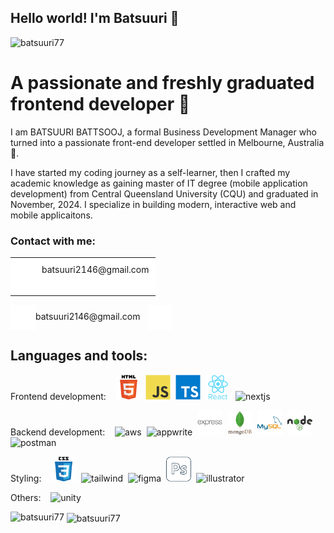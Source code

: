 ## Hello world! I'm Batsuuri 👋

<p align="left" background="white"> 
    <img src="https://komarev.com/ghpvc/?username=batsuuri77&label=Profile%20views&color=0e75b6&style=flat" alt="batsuuri77" /> 
</p>
<div>
    <h1>A passionate and freshly graduated frontend developer 🙂</h1>
    <p align="left">
        I am <span className="font-bold">BATSUURI BATTSOOJ</span>, a
        formal Business Development Manager who turned into a passionate
        front-end developer settled in Melbourne, Australia 🙂.
    </p>
    <p align="left">
        I have started my coding journey as a self-learner, then I crafted
        my academic knowledge as gaining master of IT degree (mobile
        application development) from Central Queensland University (CQU)
        and graduated in November, 2024. I specialize in building modern,
        interactive web and mobile applicaitons.
    </p>
    <h3>Contact with me:</h3>
    <p align="left">
        <table>
  <tr>
    <td style="background-color: white; padding: 10px; border-radius: 8px;">
      <img align="left" src="img/globe-dark.svg" width="40" height="40" />
      batsuuri2146@gmail.com
    </td>
  </tr>
</table>
        <a>
            <img align="left" src="img/globe-dark.svg" width="40" height="40"/> batsuuri2146@gmail.com
        </a> 
        &nbsp; <a href="https://www.linkedin.com/in/batsuuri-battsooj-b27231b8?lipi=urn%3Ali%3Apage%3Ad_flagship3_profile_view_base_contact_details%3Bn8%2BWsd03QpSWvUaxp9Rqrg%3D%3D" target="blank">
            <img align="center" src="img/linkedin-dark.svg" alt="batsuuri battsooj" height="40" width="40"     />
        </a>
    </p>
    <h2>Languages and tools:</h2>
    <p align="left">
        <p>Frontend development: &nbsp;
            &nbsp;<img src="https://raw.githubusercontent.com/devicons/devicon/master/icons/html5/html5-original-wordmark.svg" alt="html5" width="40" height="40"/> 
            &nbsp;<img src="https://raw.githubusercontent.com/devicons/devicon/master/icons/javascript/javascript-original.svg" alt="javascript" width="40" height="40"/> 
            &nbsp;<img src="https://raw.githubusercontent.com/devicons/devicon/master/icons/typescript/typescript-original.svg" alt="typescript" width="40" height="40"/>
            &nbsp;<img src="https://raw.githubusercontent.com/devicons/devicon/master/icons/react/react-original-wordmark.svg" alt="react" width="40" height="40"/> 
            &nbsp;<img src="https://cdn.worldvectorlogo.com/logos/nextjs-2.svg" alt="nextjs" width="40" height="40"/> 
        </p>
         <p>Backend development: &nbsp;
            &nbsp;<img src="https://upload.wikimedia.org/wikipedia/commons/9/93/Amazon_Web_Services_Logo.svg" alt="aws" width="40" height="40"/> 
            &nbsp;<img src="https://www.vectorlogo.zone/logos/appwriteio/appwriteio-icon.svg" alt="appwrite" width="40" height="40"/> 
            &nbsp;<img src="https://raw.githubusercontent.com/devicons/devicon/master/icons/express/express-original-wordmark.svg" alt="express" width="40" height="40"/> 
            &nbsp;<img src="https://raw.githubusercontent.com/devicons/devicon/master/icons/mongodb/mongodb-original-wordmark.svg" alt="mongodb" width="40" height="40"/> 
            &nbsp;<img src="https://raw.githubusercontent.com/devicons/devicon/master/icons/mysql/mysql-original-wordmark.svg" alt="mysql" width="40" height="40"/> 
            &nbsp;<img src="https://raw.githubusercontent.com/devicons/devicon/master/icons/nodejs/nodejs-original-wordmark.svg" alt="nodejs" width="40" height="40"/> 
            &nbsp;<img src="https://www.vectorlogo.zone/logos/getpostman/getpostman-icon.svg" alt="postman" width="40" height="40"/> 
         </p>
         <p>Styling: &nbsp;
            &nbsp;<img src="https://raw.githubusercontent.com/devicons/devicon/master/icons/css3/css3-original-wordmark.svg" alt="css3" width="40" height="40"/> 
            &nbsp;<img src="https://www.vectorlogo.zone/logos/tailwindcss/tailwindcss-icon.svg" alt="tailwind" width="40" height="40"/>
            &nbsp;<img src="https://www.vectorlogo.zone/logos/figma/figma-icon.svg" alt="figma" width="40" height="40"/> 
            &nbsp;<img src="https://raw.githubusercontent.com/devicons/devicon/master/icons/photoshop/photoshop-line.svg" alt="photoshop" width="40" height="40"/> 
            &nbsp;<img src="https://www.vectorlogo.zone/logos/adobe_illustrator/adobe_illustrator-icon.svg" alt="illustrator" width="40" height="40"/> 
         </p>
         <p>Others: &nbsp;
            &nbsp;<img src="https://www.vectorlogo.zone/logos/unity3d/unity3d-icon.svg" alt="unity" width="40" height="40"/>
         </p>
    </p>
    <p><img align="left" src="https://github-readme-stats.vercel.app/api/top-langs?username=batsuuri77&show_icons=true&locale=en&layout=compact" alt="batsuuri77" /></p>
    <p>&nbsp;<img align="center" src="https://github-readme-stats.vercel.app/api?username=batsuuri77&theme=juicyfresh&no-frame=true&row=1&&margin-w=20&no-bg=true" alt="batsuuri77" /></p>
<!--     <p><img align="center" src="https://github-readme-streak-stats.herokuapp.com/?user=batsuuri77&" alt="batsuuri77" /></p> -->
<!-- <p align="left"> <a href="https://github.com/ryo-ma/github-profile-trophy"><img src="https://github-profile-trophy.vercel.app/?username=batsuuri77" alt="batsuuri77" /></a> </p> -->
</div>
</div>
